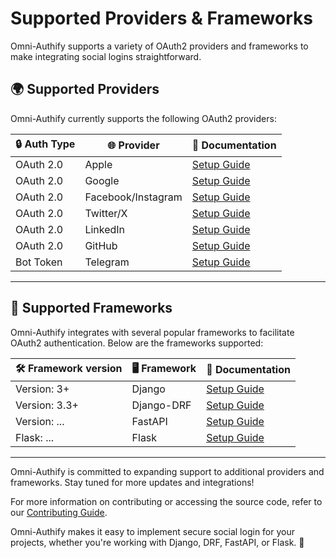 # Supported Providers & Frameworks

Omni-Authify supports a variety of OAuth2 providers and frameworks to make integrating social logins straightforward.

## 🌍 Supported Providers

Omni-Authify currently supports the following OAuth2 providers:

| 🔒 Auth Type | 🌐 Provider        | 📖 Documentation                 |
|--------------|--------------------|----------------------------------|
| OAuth 2.0    | Apple              | [Setup Guide](Setup/apple.md)    |
| OAuth 2.0    | Google             | [Setup Guide](Setup/google.md)   |
| OAuth 2.0    | Facebook/Instagram | [Setup Guide](Setup/facebook.md) |
| OAuth 2.0    | Twitter/X          | [Setup Guide](Setup/twitter.md)  |
| OAuth 2.0    | LinkedIn           | [Setup Guide](Setup/linkedin.md) |
| OAuth 2.0    | GitHub             | [Setup Guide](Setup/github.md)   |
| Bot Token    | Telegram           | [Setup Guide](Setup/telegram.md) |

---

## 🧰 Supported Frameworks

Omni-Authify integrates with several popular frameworks to facilitate OAuth2 authentication. Below are the frameworks supported:

| 🛠️ Framework version | 🖥️ Framework | 📖 Documentation                   |
|-----------------------|---------------|------------------------------------|
| Version: 3+           | Django        | [Setup Guide](usage/django.md)     |
| Version: 3.3+         | Django-DRF    | [Setup Guide](usage/django-drf.md) |
| Version: ...          | FastAPI       | [Setup Guide](usage/fastapi.md)    |
| Flask: ...            | Flask         | [Setup Guide](usage/flask.md)      |

---

Omni-Authify is committed to expanding support to additional providers and frameworks. Stay tuned for more updates and integrations!

For more information on contributing or accessing the source code, refer to our [Contributing Guide](../CONTRIBUTING.md).

Omni-Authify makes it easy to implement secure social login for your projects, whether you're working with Django, DRF, FastAPI, or Flask. 🚀

